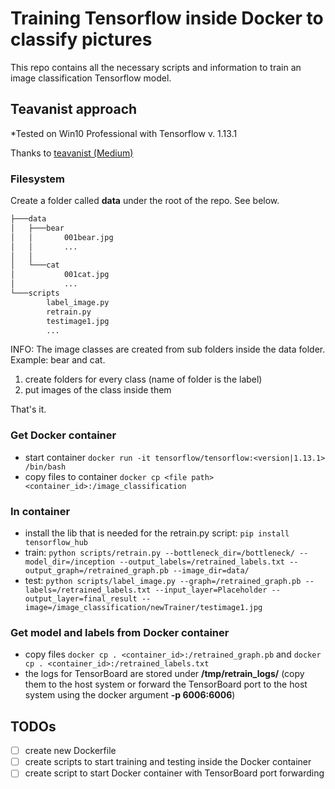 # Training Tensorflow inside Docker to classify pictures
This repo contains all the necessary scripts and information to train an image classification Tensorflow model.

## Teavanist approach
*Tested on Win10 Professional with Tensorflow v. 1.13.1

Thanks to [teavanist (Medium)](https://medium.com/@teavanist/image-classification-using-tensorflow-on-docker-windows-bd7824b05fee)  

### Filesystem
Create a folder called **data** under the root of the repo. See below.
```bash
├───data
│   ├───bear
│   │       001bear.jpg
│   │       ...
│   │
│   └───cat
│           001cat.jpg
│           ...
└───scripts
        label_image.py
        retrain.py
        testimage1.jpg
        ...
```
INFO: The image classes are created from sub folders inside the data folder. Example: bear and cat.
1. create folders for every class (name of folder is the label)
2. put images of the class inside them 

That's it.

### Get Docker container

- start container ```docker run -it tensorflow/tensorflow:<version|1.13.1> /bin/bash```
- copy files to container ```docker cp <file path> <container_id>:/image_classification```

### In container
- install the lib that is needed for the retrain.py script: ```pip install tensorflow_hub```
- train: ```python scripts/retrain.py --bottleneck_dir=/bottleneck/ --model_dir=/inception --output_labels=/retrained_labels.txt --output_graph=/retrained_graph.pb --image_dir=data/```
- test: ```python scripts/label_image.py --graph=/retrained_graph.pb --labels=/retrained_labels.txt --input_layer=Placeholder --output_layer=final_result --image=/image_classification/newTrainer/testimage1.jpg```

### Get model and labels from Docker container
- copy files ```docker cp . <container_id>:/retrained_graph.pb``` and ```docker cp . <container_id>:/retrained_labels.txt```
- the logs for TensorBoard are stored under **/tmp/retrain_logs/** (copy them to the host system or forward the TensorBoard port to the host system using the docker argument **-p 6006:6006**)

## TODOs
- [ ] create new Dockerfile  
- [ ] create scripts to start training and testing inside the Docker container  
- [ ] create script to start Docker container with TensorBoard port forwarding